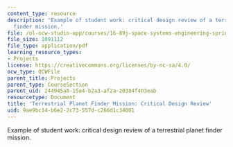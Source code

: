 ```yaml
---
content_type: resource
description: 'Example of student work: critical design review of a terrestrial planet
  finder mission.'
file: /ol-ocw-studio-app/courses/16-89j-space-systems-engineering-spring-2007/9ae9bc14b6e22c73557dc266d1c34001_presentation_99.pdf
file_size: 1091112
file_type: application/pdf
learning_resource_types:
- Projects
license: https://creativecommons.org/licenses/by-nc-sa/4.0/
ocw_type: OCWFile
parent_title: Projects
parent_type: CourseSection
parent_uid: 244945a8-15a4-b2a3-af2a-20384f403eab
resourcetype: Document
title: 'Terrestrial Planet Finder Mission: Critical Design Review'
uid: 9ae9bc14-b6e2-2c73-557d-c266d1c34001
---
```

Example of student work: critical design review of a terrestrial planet finder mission.